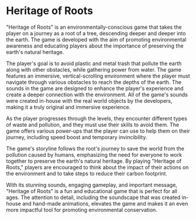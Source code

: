 # Heritage of Roots
"Heritage of Roots" is an environmentally-conscious game that takes the player on a journey as a root of a tree, descending deeper and deeper into the earth. The game is developed with the aim of promoting environmental awareness and educating players about the importance of preserving the earth's natural heritage.

The player's goal is to avoid plastic and metal trash that pollute the earth along with other obstacles, while gathering power from water. The game features an immersive, vertical-scrolling environment where the player must navigate through various obstacles to reach the depths of the earth. The sounds in the game are designed to enhance the player's experience and create a deeper connection with the environment. All of the game's sounds were created in-house with the real world objects by the developers, making it a truly original and immersive experience.

As the player progresses through the levels, they encounter different types of waste and pollution, and they must use their skills to avoid them. The game offers various power-ups that the player can use to help them on their journey, including speed boost and temporary invincibility.

The game's storyline follows the root's journey to save the world from the pollution caused by humans, emphasizing the need for everyone to work together to preserve the earth's natural heritage. By playing "Heritage of Roots," players are encouraged to think about the impact of their actions on the environment and to take steps to reduce their carbon footprint.

With its stunning sounds, engaging gameplay, and important message, "Heritage of Roots" is a fun and educational game that is perfect for all ages. The attention to detail, including the soundscape that was created in-house and hand-made animations, elevates the game and makes it an even more impactful tool for promoting environmental conservation.






